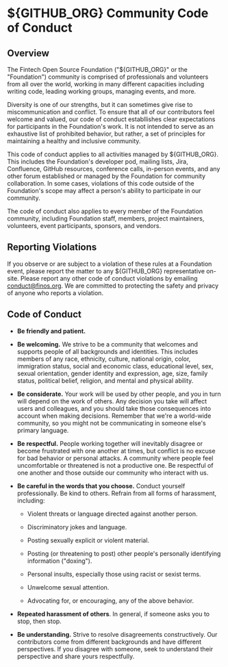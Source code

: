 # ${GITHUB_ORG} Community Code of Conduct

## Overview

The Fintech Open Source Foundation ("${GITHUB_ORG}" or the "Foundation") community is
comprised of professionals and volunteers from all over the world, working in
many different capacities including writing code, leading working groups,
managing events, and more.

Diversity is one of our strengths, but it can sometimes give rise to
miscommunication and conflict. To ensure that all of our contributors feel
welcome and valued, our code of conduct establlishes clear expectations for
participants in the Foundation's work. It is not intended to serve as an
exhaustive list of prohibited behavior, but rather, a set of principles for
maintaining a healthy and inclusive community.

This code of conduct applies to all activities managed by ${GITHUB_ORG}. This includes
the Foundation's developer pod, mailing lists, Jira, Confluence, GitHub
resources, conference calls, in-person events, and any other forum established
or managed by the Foundation for community collaboration. In some cases,
violations of this code outside of the Foundation's scope may affect a person's
ability to participate in our community.

The code of conduct also applies to every member of the Foundation community,
including Foundation staff, members, project maintainers, volunteers, event
participants, sponsors, and vendors.

## Reporting Violations

If you observe or are subject to a violation of these rules at a Foundation
event, please report the matter to any ${GITHUB_ORG} representative on-site. Please
report any other code of conduct violations by emailing conduct@finos.org. We
are committed to protecting the safety and privacy of anyone who reports a
violation.

## Code of Conduct

- **Be friendly and patient.**

- **Be welcoming.** We strive to be a community that welcomes and supports
  people of all backgrounds and identities. This includes members of any race,
  ethnicity, culture, national origin, color, immigration status, social and
  economic class, educational level, sex, sexual orientation, gender identity
  and expression, age, size, family status, political belief, religion, and
  mental and physical ability.

- **Be considerate.** Your work will be used by other people, and you in turn
  will depend on the work of others. Any decision you take will affect users and
  colleagues, and you should take those consequences into account when making
  decisions. Remember that we're a world-wide community, so you might not be
  communicating in someone else's primary language.

- **Be respectful.** People working together will inevitably disagree or become
  frustrated with one another at times, but conflict is no excuse for bad
  behavior or personal attacks. A community where people feel uncomfortable or
  threatened is not a productive one. Be respectful of one another and those
  outside our community who interact with us.

- **Be careful in the words that you choose.** Conduct yourself professionally.
  Be kind to others. Refrain from all forms of harassment, including:

  - Violent threats or language directed against another person.

  - Discriminatory jokes and language.

  - Posting sexually explicit or violent material.

  - Posting (or threatening to post) other people's personally identifying
    information ("doxing").

  - Personal insults, especially those using racist or sexist terms.

  - Unwelcome sexual attention.
  - Advocating for, or encouraging, any of the above behavior.

- **Repeated harassment of others**. In general, if someone asks you to stop,
  then stop.
- **Be understanding.** Strive to resolve disagreements constructively. Our
  contributors come from different backgrounds and have different perspectives.
  If you disagree with someone, seek to understand their perspective and share
  yours respectfully.
